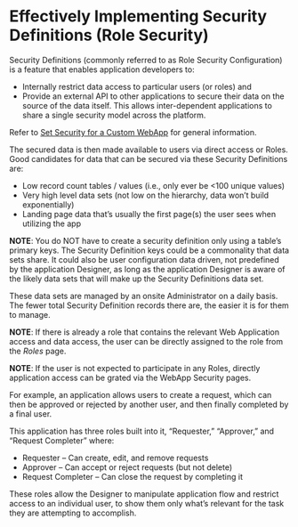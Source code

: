 # Effectively Implementing Security Definitions (Role Security)

Security Definitions (commonly referred to as Role Security
Configuration) is a feature that enables application developers to:

  - Internally restrict data access to particular users (or roles) and
  - Provide an external API to other applications to secure their data
    on the source of the data itself. This allows inter-dependent
    applications to share a single security model across the platform.

Refer to [Set Security for a Custom
WebApp](Set_Security_for_a_WebApp.htm) for general information.

The secured data is then made available to users via direct access or
Roles. Good candidates for data that can be secured via these Security
Definitions are:

  - Low record count tables / values (i.e., only ever be \<100 unique
    values)
  - Very high level data sets (not low on the hierarchy, data won’t
    build exponentially)
  - Landing page data that’s usually the first page(s) the user sees
    when utilizing the app

**NOTE**: You do NOT have to create a security definition only using a
table’s primary keys. The Security Definition keys could be a
commonality that data sets share. It could also be user configuration
data driven, not predefined by the application Designer, as long as the
application Designer is aware of the likely data sets that will make up
the Security Definitions data set.

These data sets are managed by an onsite Administrator on a daily basis.
The fewer total Security Definition records there are, the easier it is
for them to manage.

**NOTE**: If there is already a role that contains the relevant Web
Application access and data access, the user can be directly assigned to
the role from the *Roles* page.

**NOTE**: If the user is not expected to participate in any Roles,
directly application access can be grated via the WebApp Security pages.

For example, an application allows users to create a request, which can
then be approved or rejected by another user, and then finally completed
by a final user.

This application has three roles built into it, “Requester,” “Approver,”
and “Request Completer” where:

  - Requester – Can create, edit, and remove requests
  - Approver – Can accept or reject requests (but not delete)
  - Request Completer – Can close the request by completing it

These roles allow the Designer to manipulate application flow and
restrict access to an individual user, to show them only what’s relevant
for the task they are attempting to accomplish.
